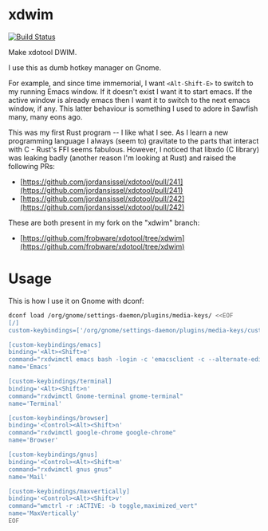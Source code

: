 # xdwim

[![Build Status](https://travis-ci.com/frobware/xdwim.svg?branch=master)](https://travis-ci.org/frobware/xdwim)

Make xdotool DWIM.

I use this as dumb hotkey manager on Gnome.

For example, and since time immemorial, I want `<Alt-Shift-E>` to
switch to my running Emacs window. If it doesn't exist I want it to
start emacs. If the active window is already emacs then I want it to
switch to the next emacs window, if any. This latter behaviour is
something I used to adore in Sawfish many, many eons ago.

This was my first Rust program -- I like what I see. As I learn a new
programming language I always (seem to) gravitate to the parts that
interact with C - Rust's FFI seems fabulous. However, I noticed that
libxdo (C library) was leaking badly (another reason I'm looking at
Rust) and raised the following PRs:

- [https://github.com/jordansissel/xdotool/pull/241](https://github.com/jordansissel/xdotool/pull/241)
- [https://github.com/jordansissel/xdotool/pull/242](https://github.com/jordansissel/xdotool/pull/242)

These are both present in my fork on the "xdwim" branch:

- [https://github.com/frobware/xdotool/tree/xdwim](https://github.com/frobware/xdotool/tree/xdwim)

# Usage

This is how I use it on Gnome with dconf:

```bash
dconf load /org/gnome/settings-daemon/plugins/media-keys/ <<EOF
[/]
custom-keybindings=['/org/gnome/settings-daemon/plugins/media-keys/custom-keybindings/emacs/', '/org/gnome/settings-daemon/plugins/media-keys/custom-keybindings/terminal/', '/org/gnome/settings-daemon/plugins/media-keys/custom-keybindings/browser/', '/org/gnome/settings-daemon/plugins/media-keys/custom-keybindings/gnus/', '/org/gnome/settings-daemon/plugins/media-keys/custom-keybindings/pdf/', '/org/gnome/settings-daemon/plugins/media-keys/custom-keybindings/maxvertically/']

[custom-keybindings/emacs]
binding='<Alt><Shift>e'
command="rxdwimctl emacs bash -login -c 'emacsclient -c --alternate-editor=\"\" --frame-parameters=\"((reverse . t))\"'"
name='Emacs'

[custom-keybindings/terminal]
binding='<Alt><Shift>n'
command="rxdwimctl Gnome-terminal gnome-terminal"
name='Terminal'

[custom-keybindings/browser]
binding='<Control><Alt><Shift>n'
command="rxdwimctl google-chrome google-chrome"
name='Browser'

[custom-keybindings/gnus]
binding='<Control><Alt><Shift>m'
command="rxdwimctl gnus gnus"
name='Mail'

[custom-keybindings/maxvertically]
binding='<Control><Alt><Shift>v'
command="wmctrl -r :ACTIVE: -b toggle,maximized_vert"
name='MaxVertically'
EOF
```

